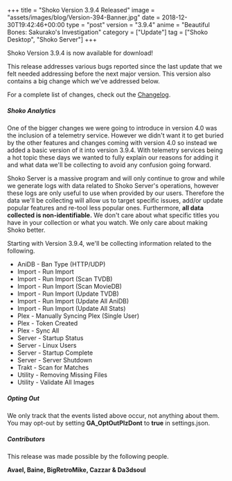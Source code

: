 +++
title = "Shoko Version 3.9.4 Released"
image = "assets/images/blog/Version-394-Banner.jpg"
date = 2018-12-30T19:42:46+00:00
type = "post"
version = "3.9.4"
anime = "Beautiful Bones: Sakurako's Investigation"
category = ["Update"]
tag = ["Shoko Desktop", "Shoko Server"]
+++

Shoko Version 3.9.4 is now available for download!

This release addresses various bugs reported since the last update that we felt needed addressing before the next major version. This version also contains a big change which we've addressed below.

For a complete list of changes, check out the [Changelog](https://docs.shokoanime.com/changelog.html).

##### Shoko Analytics

One of the bigger changes we were going to introduce in version 4.0 was the inclusion of a telemetry service. However we didn't want it to get buried by the other features and changes coming with version 4.0 so instead we added a basic version of it into version 3.9.4. With telemetry services being a hot topic these days we wanted to fully explain our reasons for adding it and what data we'll be collecting to avoid any confusion going forward.

Shoko Server is a massive program and will only continue to grow and while we generate logs with data related to Shoko Server's operations, however these logs are only useful to use when provided by our users. Therefore the data we'll be collecting will allow us to target specific issues, add/or update popular features and re-tool less popular ones. Furthermore, **all data collected is non-identifiable.** We don't care about what specific titles you have in your collection or what you watch. We only care about making Shoko better.

Starting with Version 3.9.4, we'll be collecting information related to the following.

-   AniDB - Ban Type (HTTP/UDP)
-   Import - Run Import
-   Import - Run Import (Scan TVDB)
-   Import - Run Import (Scan MovieDB)
-   Import - Run Import (Update TVDB)
-   Import - Run Import (Update All AniDB)
-   Import - Run Import (Update All Stats)
-   Plex - Manually Syncing Plex (Single User)
-   Plex - Token Created
-   Plex - Sync All
-   Server - Startup Status
-   Server - Linux Users
-   Server - Startup Complete
-   Server - Server Shutdown
-   Trakt - Scan for Matches
-   Utility - Removing Missing Files
-   Utility - Validate All Images

##### Opting Out

We only track that the events listed above occur, not anything about them. You may opt-out by setting **GA\_OptOutPlzDont** to **true** in settings.json.

##### Contributors

This release was made possible by the following people.

**Avael, Baine, BigRetroMike, Cazzar & Da3dsoul**